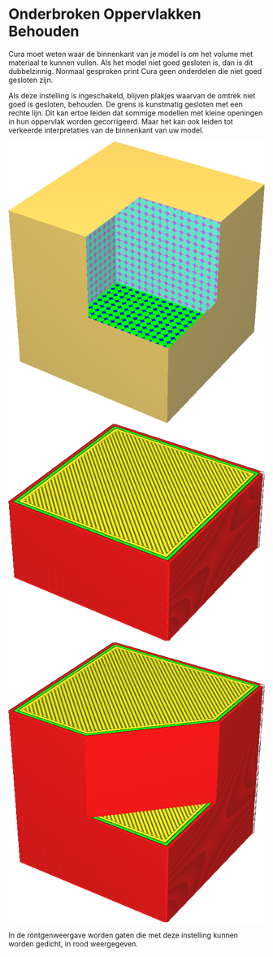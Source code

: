 Onderbroken Oppervlakken Behouden
====
Cura moet weten waar de binnenkant van je model is om het volume met materiaal te kunnen vullen. Als het model niet goed gesloten is, dan is dit dubbelzinnig. Normaal gesproken print Cura geen onderdelen die niet goed gesloten zijn.

Als deze instelling is ingeschakeld, blijven plakjes waarvan de omtrek niet goed is gesloten, behouden. De grens is kunstmatig gesloten met een rechte lijn. Dit kan ertoe leiden dat sommige modellen met kleine openingen in hun oppervlak worden gecorrigeerd. Maar het kan ook leiden tot verkeerde interpretaties van de binnenkant van uw model.

<!--screenshot {
"image_path": "meshfix_keep_open_polygons_shell.png",
"modellen": [{"script": "cube_missing_corner.py"}],
"camerapositie": [85, -55, 75],
"laag": -1
}-->
<!--screenshot {
"image_path": "meshfix_keep_open_polygons_disabled.png",
"modellen": [{"script": "cube_missing_corner.py"}],
"camerapositie": [85, -55, 75],
"instellingen": {
    "meshfix_keep_open_polygons": false
},
"kleuren": 64
}-->
<!--screenshot {
"image_path": "meshfix_keep_open_polygons_enabled.png",
"modellen": [{"script": "cube_missing_corner.py"}],
"camerapositie": [85, -55, 75],
"instellingen": {
    "meshfix_keep_open_polygons": true
},
"kleuren": 64
}-->
![Deze kubus mist een hoek](../../../articles/images/meshfix_keep_open_polygons_shell.png)
![Meestal worden de niet-gesloten lagen niet geprint.](../../../articles/images/meshfix_keep_open_polygons_disabled.png)
![Als deze instelling is ingeschakeld, wordt de vorm kunstmatig gesloten.](../../../articles/images/meshfix_keep_open_polygons_enabled.png)

In de röntgenweergave worden gaten die met deze instelling kunnen worden gedicht, in rood weergegeven.